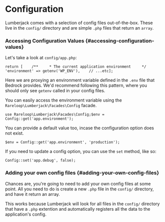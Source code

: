 # Configuration

Lumberjack comes with a selection of config files out-of-the-box. These live in the `config/` directory and are simple `.php` files that return an `array`.

### Accessing Configuration Values {#accessing-configuration-values}

Let's take a look at `config/app.php`:

```text
return [    /**     * The current application environment     */    'environment' => getenv('WP_ENV'),​    // ...etc];
```

Here we are proxying an environment variable defined in the `.env` file that Bedrock provides. We'd recommend following this pattern, where you should only see `getenv` called in your config files.

You can easily access the environment variable using the `Rareloop\Lumberjack\Facades\Config` facade.

```text
use Rareloop\Lumberjack\Facades\Config;​$env = Config::get('app.environment');
```

You can provide a default value too, incase the configuration option does not exist.

```text
$env = Config::get('app.environment', 'production');
```

If you need to update a config option, you can use the `set` method, like so:

```text
Config::set('app.debug', false);
```

### Adding your own config files {#adding-your-own-config-files}

Chances are, you're going to need to add your own config files at some point. All you need to do is create a new `.php` file in the `config/` directory, and have it return an array.

This works because Lumberjack will look for all files in the `config/` directory that have a `.php` extention and automatically registers all the data to the application's config.

